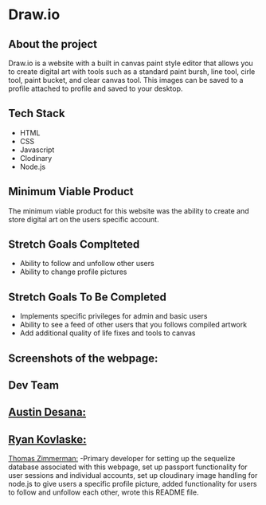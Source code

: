 # Draw.io

## About the project

Draw.io is a website with a built in canvas paint style editor that allows you to create digital art with tools such as a standard paint bursh, line tool, cirle tool, paint bucket, and clear canvas tool. This images can be saved to a profile attached to profile and saved to your desktop.

## Tech Stack

* HTML
* CSS
* Javascript
* Clodinary
* Node.js

## Minimum Viable Product

The minimum viable product for this website was the ability to create and store digital art on the users specific account.

## Stretch Goals Complteted

* Ability to follow and unfollow other users
* Ability to change profile pictures

## Stretch Goals To Be Completed

* Implements specific privileges for admin and basic users
* Ability to see a feed of other users that you follows compiled artwork
* Add additional quality of life fixes and tools to canvas

## Screenshots of the webpage:

## Dev Team

[Austin Desana:](https://github.com/adesana)
-

[Ryan Kovlaske:](https://github.com/Rkovl)
-

[Thomas Zimmerman:](https://github.com/clintwestwords)
-Primary developer for setting up the sequelize database associated with this webpage, set up passport functionality for user sessions and individual accounts, set up cloudinary image handling for node.js to give users a specific profile picture, added functionality for users to follow and unfollow each other, wrote this README file.
